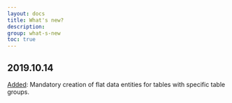 ```yaml
---
layout: docs
title: What's new?
description:
group: what-s-new
toc: true
---
```


## 2019.10.14

[Added](/development-guidelines/application-objects/tables/#Mandatory-data-entities): Mandatory creation of flat data entities for tables with specific table groups.

